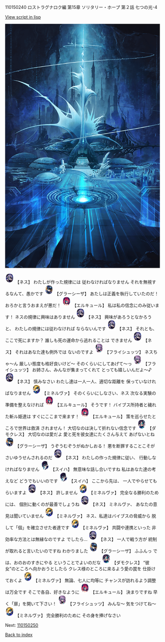 110150240 ロストラグナロク編 第15章 ソリタリー・ホープ 第２話 七つの光-4

[View script in lisp](../scripts/110150240.txt)

![profound_nolight.png](../images/backgrounds/profound_nolight.png)

<img src="../images/units/3602019.png" alt="3602019.png" height="34"/>
【ネス】
わたしが作った規律には
従わなければなりません
それを無視するなんて、愚かです

<img src="../images/units/3302619.png" alt="3302619.png" height="34"/>
【グラーシーザ】
あたしは正義を執行していたのだ！
おろかと言うおまえが悪だ！

<img src="../images/units/3202519.png" alt="3202519.png" height="34"/>
【エルキュール】
私は私の信念にのみ従います！
ネスの規律に興味はありません

<img src="../images/units/3602019.png" alt="3602019.png" height="34"/>
【ネス】
興味があろうとなかろうと、
わたしの規律には従わなければ
ならないんです

<img src="../images/units/3602019.png" alt="3602019.png" height="34"/>
【ネス】
それとも、ここで死にますか？
誰しも死の運命から逃れることは
できません

<img src="../images/units/3602019.png" alt="3602019.png" height="34"/>
【ネス】
それはあなた達も例外では
ないのですよ

<img src="../images/units/3502719.png" alt="3502719.png" height="34"/>
【フライシュッツ】
ネスちゃ～ん
厳しい態度も格好良いけど～
そのくらいにしてあげて～っ

<img src="../images/units/3502719.png" alt="3502719.png" height="34"/>
【フライシュッツ】
お姉さん、みんなが集まってくれて
とっても嬉しいんだよ～♪

<img src="../images/units/3602019.png" alt="3602019.png" height="34"/>
【ネス】
慎みなさい
わたし達は一人一人、適切な距離を
保っていなければなりません

<img src="../images/units/3302519.png" alt="3302519.png" height="34"/>
【ミネルヴァ】
そのくらいにしなさい、ネス
次なる実験の準備を整えなければ

<img src="../images/units/3202519.png" alt="3202519.png" height="34"/>
【エルキュール】
そうです！
バイブス所持者と穢れた斬ル姫達は
すぐにここまで来ます！

<img src="../images/units/3202519.png" alt="3202519.png" height="34"/>
【エルキュール】
策を巡らせたところで世界は救済
されません！
大切なのは決して折れない信念です

<img src="../images/units/3103519.png" alt="3103519.png" height="34"/>
【ダモクレス】
大切なのは愛だよ
愛と死を彼女達にたくさん与えて
あげないとね

<img src="../images/units/3302619.png" alt="3302619.png" height="34"/>
【グラーシーザ】
うぞうむぞうがぬかしおる！
悪を断罪することこそが
さいゆうせんされるのだ

<img src="../images/units/3602019.png" alt="3602019.png" height="34"/>
【ネス】
わたしの作った規律に従い、
行動しなければなりません

<img src="../images/units/3401719.png" alt="3401719.png" height="34"/>
【スイハ】
無意味な話し合いですね
私はあなた達の考えなど
どうでもいいのです

<img src="../images/units/3401719.png" alt="3401719.png" height="34"/>
【スイハ】
ここから先は、
一人でやらせてもらいますよ

<img src="../images/units/3602019.png" alt="3602019.png" height="34"/>
【ネス】
許しません

<img src="../images/units/3302519.png" alt="3302519.png" height="34"/>
【ミネルヴァ】
完全なる勝利のためには、
個別に動くのが最善でしょうね

<img src="../images/units/3602019.png" alt="3602019.png" height="34"/>
【ネス】
ミネルヴァ、
あなたの意見は聞いていません

<img src="../images/units/3302519.png" alt="3302519.png" height="34"/>
【ミネルヴァ】
ネス、私達はバイブスの脅威から
脱して「個」を確立させた者達です

<img src="../images/units/3302519.png" alt="3302519.png" height="34"/>
【ミネルヴァ】
共闘や連携といった
非効率な方法とは無縁なのですよ
でしたら…

<img src="../images/units/3602019.png" alt="3602019.png" height="34"/>
【ネス】
一人で戦う方が
統制が取れると言いたいのですね
わかりました

<img src="../images/units/3302619.png" alt="3302619.png" height="34"/>
【グラーシーザ】
ふふんっ
では、おのおのすきにやる
ということでよいのだな

<img src="../images/units/3103519.png" alt="3103519.png" height="34"/>
【ダモクレス】
“彼女”のところへ向かおうとしたら
クレス様のところに来るよう愛の罠を
仕掛けておくよ

<img src="../images/units/3302519.png" alt="3302519.png" height="34"/>
【ミネルヴァ】
無論、七人に均等に
チャンスが訪れるよう調整は万全です
そこで各自、好きなように

<img src="../images/units/3202519.png" alt="3202519.png" height="34"/>
【エルキュール】
決まりですね
早く「扉」を開いて下さい！

<img src="../images/units/3502719.png" alt="3502719.png" height="34"/>
【フライシュッツ】
みんな～
気をつけてね～

<img src="../images/units/3302519.png" alt="3302519.png" height="34"/>
【ミネルヴァ】
完全勝利のために
その身を捧げなさい


Next: [110150250](110150250.md)

[Back to index](index.md)
